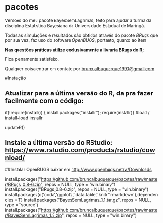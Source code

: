 # pacotes

Versões do meu pacote BayesSemLagrimas, feito para ajudar a turma da disciplina Estatística Bayesiana da Universidade Estadual de Maringá.

Todas as simulações e resultados são obtidos através do pacote *BRugs* que por sua vez, faz uso do software *OpenBUGS*, portanto, quanto ao item

**Nas questões práticas utilize exclusivamente a livraria BRugs do R;**

Fica plenamente satisfeito.

Qualquer coisa entrar em contato por <bruno.albuquerque1990@gmail.com>

#Instalção

## Atualizar para a última versão do R, da pra fazer facilmente com o código:
if(!require(installr)) {
install.packages("installr"); require(installr)} #load / install+load installr

updateR() 

## Instale a última versão do RStudio: <https://www.rstudio.com/products/rstudio/download/>

##Instalar OpenBUGS baixar em <http://www.openbugs.net/w/Downloads>

install.packages("https://github.com/brunoalbuquerque/pacotes/raw/master/BRugs_0.8-6.zip", repos = NULL, type = "win.binary")
install.packages("BRugs_0.8-6.zip", repos = NULL, type = "win.binary")
install.packages(c('coda','ggplot2','data.table','knitr','rmarkdown'),dependencies = T)
install.packages("BayesSemLagrimas_1.1.tar.gz", repos = NULL, type = "source")
install.packages("https://github.com/brunoalbuquerque/pacotes/raw/master/BayesSemLagrimas_1.2.zip", repos = NULL, type = "win.binary")

